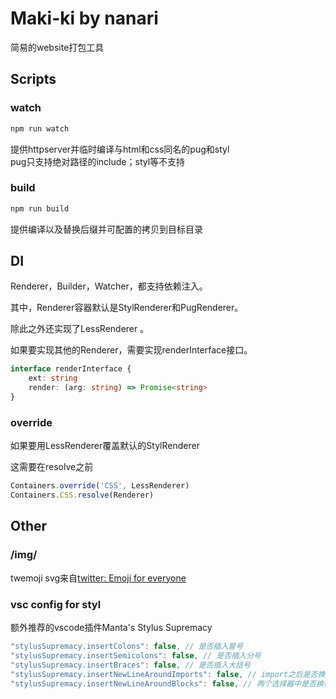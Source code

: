 # Maki-ki by nanari

简易的website打包工具



## Scripts

### watch

```bash
npm run watch
```

提供httpserver并临时编译与html和css同名的pug和styl    
pug只支持绝对路径的include；styl等不支持

### build

```bash
npm run build
```

提供编译以及替换后缀并可配置的拷贝到目标目录



## DI

Renderer，Builder，Watcher，都支持依赖注入。

其中，Renderer容器默认是StylRenderer和PugRenderer。

除此之外还实现了LessRenderer 。

如果要实现其他的Renderer，需要实现renderInterface接口。

```typescript
interface renderInterface {
    ext: string
    render: (arg: string) => Promise<string>
}
```

### override

如果要用LessRenderer覆盖默认的StylRenderer

这需要在resolve之前

```typescript
Containers.override('CSS', LessRenderer)
Containers.CSS.resolve(Renderer)
```



## Other

### /img/

twemoji svg来自[twitter: Emoji for everyone](https://github.com/twitter/twemoji)

### vsc config for styl

额外推荐的vscode插件Manta's Stylus Supremacy

```js
"stylusSupremacy.insertColons": false, // 是否插入冒号
"stylusSupremacy.insertSemicolons": false, // 是否插入分号
"stylusSupremacy.insertBraces": false, // 是否插入大括号
"stylusSupremacy.insertNewLineAroundImports": false, // import之后是否换行
"stylusSupremacy.insertNewLineAroundBlocks": false, // 两个选择器中是否换行
```


